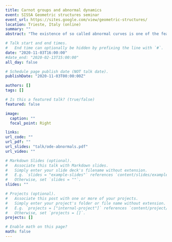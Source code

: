 ```yaml
---
title: Carnot groups and abnormal dynamics
event: SISSA Geometric structures seminar
event_url: https://sites.google.com/view/geometric-structures/
location: Trieste, Italy (online)
summary: ""
abstract: "The existence of so called abnormal curves is one of the features distinguishing sub-Riemannian geometry from Riemannian geometry. The need to understand (or avoid) abnormal curves appears in many sub-Riemannian problems, such as the regularity of length-minimizing curves and the Sard problem. Some recent progress in both of these problems has been obtained by studying abnormal curves as trajectories of dynamical systems. In this talk, I will present some of the story of abnormal dynamics in the setting of Carnot groups. In particular, I will cover how to lift an arbitrary trajectory of an arbitrary polynomial ODE to an abnormal curve in some Carnot group."

# Talk start and end times.
#   End time can optionally be hidden by prefixing the line with `#`.
date: "2020-11-03T16:00:00"
#date_end: "2020-02-13T15:00:00"
all_day: false

# Schedule page publish date (NOT talk date).
publishDate: "2020-11-03T00:00:00Z"

authors: []
tags: []

# Is this a featured talk? (true/false)
featured: false

image:
  caption: ""
  focal_point: Right

links:
url_code: ""
url_pdf: ""
url_slides: "talk/ode-abnormals.pdf"
url_video: ""

# Markdown Slides (optional).
#   Associate this talk with Markdown slides.
#   Simply enter your slide deck's filename without extension.
#   E.g. `slides = "example-slides"` references `content/slides/example-slides.md`.
#   Otherwise, set `slides = ""`.
slides: ""

# Projects (optional).
#   Associate this post with one or more of your projects.
#   Simply enter your project's folder or file name without extension.
#   E.g. `projects = ["internal-project"]` references `content/project/deep-learning/index.md`.
#   Otherwise, set `projects = []`.
projects: []

# Enable math on this page?
math: false
---
```

